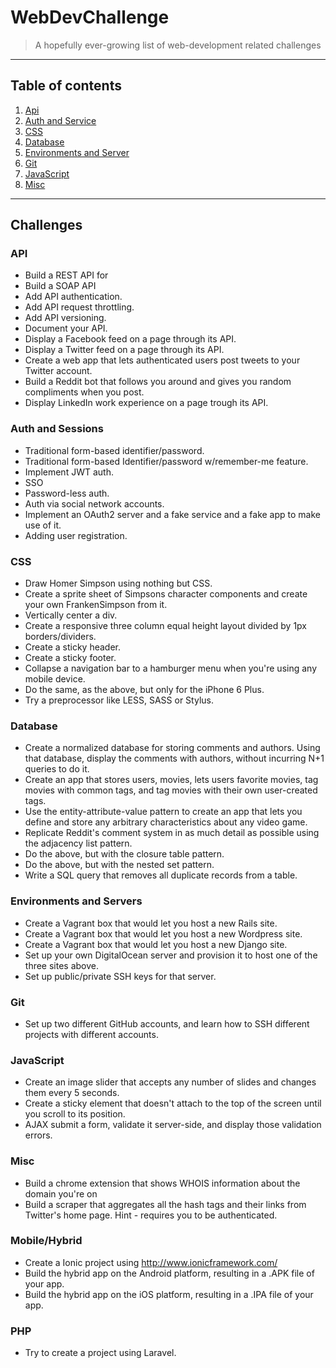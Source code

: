 # WebDevChallenge
> A hopefully ever-growing list of web-development related challenges
***

## Table of contents
1. [Api](#api)
2. [Auth and Service](#auth-and-sessions)
3. [CSS](#css)
4. [Database](#database)
5. [Environments and Server](#environments-and-servers)
6. [Git](#git)
7. [JavaScript](#javascript)
8. [Misc](#misc)

***

## Challenges

### API
* Build a REST API for <something>
* Build a SOAP API <something>
* Add API authentication.
* Add API request throttling.
* Add API versioning.
* Document your API.
* Display a Facebook feed on a page through its API.
* Display a Twitter feed on a page through its API.
* Create a web app that lets authenticated users post tweets to your Twitter account.
* Build a Reddit bot that follows you around and gives you random compliments when you post.
* Display LinkedIn work experience on a page trough its API.

### Auth and Sessions
* Traditional form-based identifier/password.
* Traditional form-based Identifier/password w/remember-me feature.
* Implement JWT auth.
* SSO
* Password-less auth.
* Auth via social network accounts.
* Implement an OAuth2 server and a fake service and a fake app to make use of it.
* Adding user registration.

### CSS
* Draw Homer Simpson using nothing but CSS.
* Create a sprite sheet of Simpsons character components and create your own FrankenSimpson from it.
* Vertically center a div.
* Create a responsive three column equal height layout divided by 1px borders/dividers.
* Create a sticky header.
* Create a sticky footer.
* Collapse a navigation bar to a hamburger menu when you're using any mobile device.
* Do the same, as the above, but only for the iPhone 6 Plus.
* Try a preprocessor like LESS, SASS or Stylus.

### Database
* Create a normalized database for storing comments and authors. Using that database, display the comments with authors, without incurring N+1 queries to do it.
* Create an app that stores users, movies, lets users favorite movies, tag movies with common tags, and tag movies with their own user-created tags.
* Use the entity-attribute-value pattern to create an app that lets you define and store any arbitrary characteristics about any video game.
* Replicate Reddit's comment system in as much detail as possible using the adjacency list pattern.
* Do the above, but with the closure table pattern.
* Do the above, but with the nested set pattern.
* Write a SQL query that removes all duplicate records from a table.

### Environments and Servers
* Create a Vagrant box that would let you host a new Rails site.
* Create a Vagrant box that would let you host a new Wordpress site.
* Create a Vagrant box that would let you host a new Django site.
* Set up your own DigitalOcean server and provision it to host one of the three sites above.
* Set up public/private SSH keys for that server.

### Git
* Set up two different GitHub accounts, and learn how to SSH different projects with different accounts.

### JavaScript
* Create an image slider that accepts any number of slides and changes them every 5 seconds.
* Create a sticky element that doesn't attach to the top of the screen until you scroll to its position.
* AJAX submit a form, validate it server-side, and display those validation errors.

### Misc
* Build a chrome extension that shows WHOIS information about the domain you're on
* Build a scraper that aggregates all the hash tags and their links from Twitter's home page. Hint - requires you to be authenticated.

### Mobile/Hybrid
* Create a Ionic project using http://www.ionicframework.com/
* Build the hybrid app on the Android platform, resulting in a .APK file of your app.
* Build the hybrid app on the iOS platform, resulting in a .IPA file of your app.

### PHP
* Try to create a project using Laravel.

